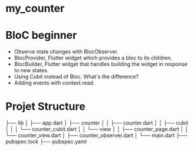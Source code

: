 # my_counter

# BloC beginner

- Observe state changes with BlocObserver.
- BlocProvider, Flutter widget which provides a bloc to its children.
- BlocBuilder, Flutter widget that handles building the widget in response to new states.
- Using Cubit instead of Bloc. What's the difference?
- Adding events with context.read.

# Projet Structure

├── lib
│ ├── app.dart
│ ├── counter
│ │ ├── counter.dart
│ │ ├── cubit
│ │ │ └── counter_cubit.dart
│ │ └── view
│ │ ├── counter_page.dart
│ │ └── counter_view.dart
│ ├── counter_observer.dart
│ └── main.dart
├── pubspec.lock
├── pubspec.yaml
